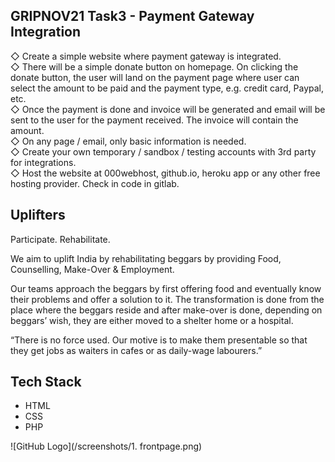 ## GRIPNOV21 Task3 - Payment Gateway Integration
◇ Create a simple website where payment gateway is integrated.  
◇ There will be a simple donate button on homepage. On clicking the donate button, the user will land on the payment page where user can select the amount to be paid and the payment type, e.g. credit card, Paypal, etc.   
◇ Once the payment is done and invoice will be generated and email will be sent to the user for the payment received. The invoice will contain the amount.  
◇ On any page / email, only basic information is needed.   
◇ Create your own temporary / sandbox / testing accounts with 3rd party for integrations.   
◇ Host the website at 000webhost, github.io, heroku app or any other free hosting provider. Check in code in gitlab.  

## Uplifters
Participate. Rehabilitate.

We aim to uplift India by rehabilitating beggars by providing Food, Counselling, Make-Over & Employment.

Our teams approach the beggars by first offering food and eventually know their problems and offer a solution to it. The transformation is done from the place where the beggars reside and after make-over is done, depending on beggars’ wish, they are either moved to a shelter home or a hospital.

“There is no force used. Our motive is to make them presentable so that they get jobs as waiters in cafes or as daily-wage labourers.”  

## Tech Stack
* HTML
* CSS
* PHP

  
  
![GitHub Logo](/screenshots/1. frontpage.png)
